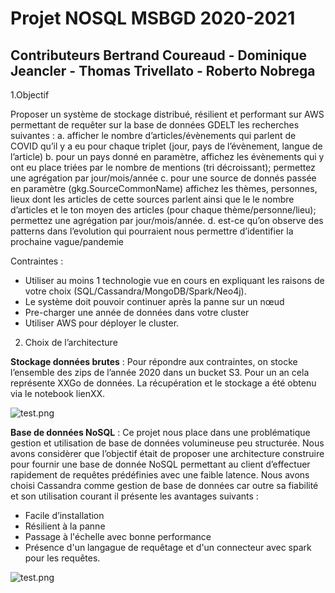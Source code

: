 # Projet NOSQL MSBGD 2020-2021
## Contributeurs Bertrand Coureaud - Dominique Jeancler - Thomas Trivellato - Roberto Nobrega

1.Objectif

Proposer un système de stockage distribué, résilient et performant sur AWS permettant de requêter sur la base de données GDELT les recherches suivantes : 
a.	afficher le nombre d’articles/évènements qui parlent de COVID qu’il y a eu pour chaque triplet (jour, pays de l’évènement, langue de l’article)
b.	pour un pays donné en paramètre, affichez les évènements qui y ont eu place triées par le nombre de mentions (tri décroissant); permettez une agrégation par jour/mois/année
c.	pour une source de donnés passée en paramètre (gkg.SourceCommonName) affichez les thèmes, personnes, lieux dont les articles de cette sources parlent ainsi que le le nombre d’articles et le ton moyen des articles (pour chaque thème/personne/lieu); permettez une agrégation par jour/mois/année.
d.	est-ce qu’on observe des patterns dans l’evolution qui pourraient nous permettre d’identifier la prochaine vague/pandemie

Contraintes :
*	Utiliser au moins 1 technologie vue en cours en expliquant les raisons de votre choix (SQL/Cassandra/MongoDB/Spark/Neo4j).
*	Le système doit pouvoir continuer après la panne sur un nœud
*	Pre-charger une année de données dans votre cluster
*	Utiliser AWS pour déployer le cluster.

2. Choix de l’architecture

**Stockage données brutes** : Pour répondre aux contraintes, on stocke l’ensemble des zips de l’année 2020 dans un bucket S3. Pour un an cela représente XXGo de données.
La récupération et le stockage a été obtenu via le notebook lienXX.

![test.png](https://github.com/PhileasFrog/Projet_GDELT/blob/main/test.PNG)

**Base de données NoSQL** : Ce projet nous place dans une problématique gestion et utilisation de base de données volumineuse peu structurée. Nous avons considèrer que l’objectif était de proposer une architecture construire pour fournir une base de donnée NoSQL permettant au client d’effectuer rapidement de requêtes prédéfinies avec une faible latence. Nous avons choisi Cassandra comme gestion de base de données car outre sa fiabilité et son utilisation courant il présente les avantages suivants :
*	Facile d’installation
*	Résilient à la panne
*	Passage à l'échelle avec bonne performance 
*	Présence d'un langague de requêtage et d'un connecteur avec spark pour les requêtes.

![test.png](https://github.com/PhileasFrog/Projet_GDELT/blob/main/test.PNG)


 
